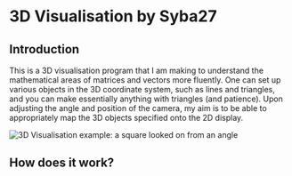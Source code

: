 # 3D Visualisation by Syba27

## Introduction

This is a 3D visualisation program that I am making to understand the mathematical areas of matrices and vectors more fluently.
One can set up various objects in the 3D coordinate system, such as lines and triangles, and you can make essentially anything with triangles (and patience). 
Upon adjusting the angle and position of the camera, my aim is to be able to appropriately map the 3D objects specified onto the 2D display.

![3D Visualisation example: a square looked on from an angle](https://github.com/Syba27/3d/blob/master/Example.PNG)

## How does it work?
